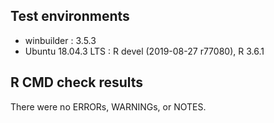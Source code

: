 ## Test environments
* winbuilder : 3.5.3
* Ubuntu 18.04.3 LTS : R devel (2019-08-27 r77080),  R 3.6.1

## R CMD check results
There were no ERRORs, WARNINGs, or NOTES.
